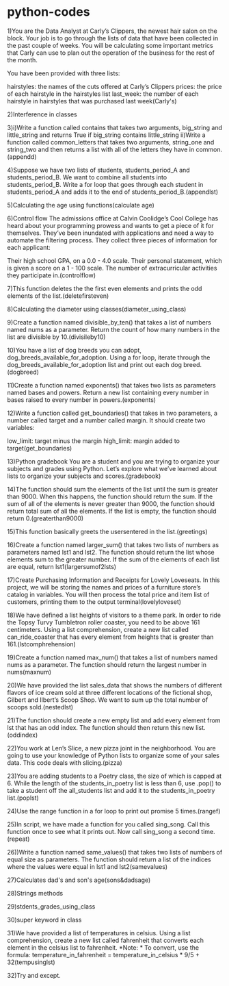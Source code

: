 # python-codes
1)You are the Data Analyst at Carly’s Clippers, the newest hair salon on the block. 
Your job is to go through the lists of data that have been collected in the past couple of weeks. 
You will be calculating some important metrics that Carly can use to plan out the operation of the business for the rest of the month.

You have been provided with three lists:

hairstyles: the names of the cuts offered at Carly’s Clippers
prices: the price of each hairstyle in the hairstyles list
last_week: the number of each hairstyle in hairstyles that was purchased last week(Carly's)

2)Interference in classes

3)i)Write a function called contains that takes two arguments, big_string and little_string and returns True if big_string contains little_string
   ii)Write a function called common_letters that takes two arguments, string_one and string_two and then returns a list with all of the letters they have in common.(appendd)
   
4)Suppose we have two lists of students, students_period_A and students_period_B. We want to combine all students into students_period_B.
Write a for loop that goes through each student in students_period_A and adds it to the end of students_period_B.(appendlst)

5)Calculating the age using functions(calculate age)

6)Control flow
The admissions office at Calvin Coolidge’s Cool College has heard about your programming prowess and wants to get a piece of it for themselves. 
They’ve been inundated with applications and need a way to automate the filtering process. They collect three pieces of information for each applicant:

Their high school GPA, on a 0.0 - 4.0 scale.
Their personal statement, which is given a score on a 1 - 100 scale.
The number of extracurricular activities they participate in.(controlflow)

7)This function deletes the the first even elements and prints the odd elements of the list.(deletefirsteven)

8)Calculating the diameter using classes(diameter_using_class)

9)Create a function named divisible_by_ten() that takes a list of numbers named nums as a parameter.
Return the count of how many numbers in the list are divisible by 10.(divisileby10)

10)You have a list of dog breeds you can adopt, dog_breeds_available_for_adoption. 
Using a for loop, iterate through the dog_breeds_available_for_adoption list and print out each dog breed.(dogbreed)

11)Create a function named exponents() that takes two lists as parameters named bases and powers. 
Return a new list containing every number in bases raised to every number in powers.(exponents)

12)Write a function called get_boundaries() that takes in two parameters, a number called target and a number called margin.
It should create two variables:

low_limit: target minus the margin
high_limit: margin added to target(get_boundaries)

13)Python gradebook
You are a student and you are trying to organize your subjects and grades using Python. 
Let’s explore what we’ve learned about lists to organize your subjects and scores.(gradebook)

14)The function should sum the elements of the list until the sum is greater than 9000. When this happens, the function should return the sum. 
If the sum of all of the elements is never greater than 9000, the function should return total sum of all the elements. 
If the list is empty, the function should return 0.(greaterthan9000)

15)This function basically greets the usersentered in the list.(greetings)

16)Create a function named larger_sum() that takes two lists of numbers as parameters named lst1 and lst2.
The function should return the list whose elements sum to the greater number. If the sum of the elements of each list are equal, return lst1(largersumof2lsts)

17)Create Purchasing Information and Receipts for Lovely Loveseats.
In this project, we will be storing the names and prices of a furniture store’s catalog in variables. 
You will then process the total price and item list of customers, printing them to the output terminal(lovelyloveset)

18)We have defined a list heights of visitors to a theme park. 
In order to ride the Topsy Turvy Tumbletron roller coaster, you need to be above 161 centimeters. 
Using a list comprehension, create a new list called can_ride_coaster that has every element from heights that is greater than 161.(lstcomphrehension)

19)Create a function named max_num() that takes a list of numbers named nums as a parameter.
The function should return the largest number in nums(maxnum)

20)We have provided the list sales_data that shows the numbers of different flavors of ice cream sold at three different locations of the fictional shop, Gilbert and Ilbert’s Scoop Shop. 
We want to sum up the total number of scoops sold.(nestedlst)

21)The function should create a new empty list and add every element from lst that has an odd index. 
The function should then return this new list.(oddindex)

22)You work at Len’s Slice, a new pizza joint in the neighborhood. 
You are going to use your knowledge of Python lists to organize some of your sales data.
This code deals with slicing.(pizza)

23)You are adding students to a Poetry class, the size of which is capped at 6. 
While the length of the students_in_poetry list is less than 6, use .pop() to take a student off the all_students list and add it to the students_in_poetry list.(poplst)

24)Use the range function in a for loop to print out promise 5 times.(rangef)

25)In script, we have made a function for you called sing_song. Call this function once to see what it prints out.
Now call sing_song a second time.(repeat)

26))Write a function named same_values() that takes two lists of numbers of equal size as parameters.
The function should return a list of the indices where the values were equal in lst1 and lst2(samevalues)

27)Calculates dad's and son's age(sons&dadsage)

28)Strings methods

29)stdents_grades_using_class

30)super keyword in class

31)We have provided a list of temperatures in celsius. 
Using a list comprehension, create a new list called fahrenheit that converts each element in the celsius list to fahrenheit.
*Note: * To convert, use the formula:
temperature_in_fahrenheit = temperature_in_celsius * 9/5 + 32(tempusinglst)

32)Try and except.









